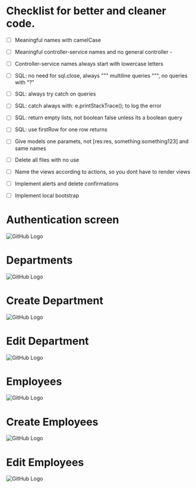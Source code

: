 # Checklist for better and cleaner code.

* [ ] Meaningful names with camelCase
* [ ] Meaningful controller-service names and no general controller - 
* [ ] Controller-service names always start with lowercase letters
* [ ] SQL: no need for sql.close, always """ multiline queries """, no queries with "?"
* [ ] SQL: always try catch on queries
* [ ] SQL: catch always with: e.printStackTrace(); to log the error
* [ ] SQL: return empty lists, not boolean false unless its a boolean query 
* [ ] SQL: use firstRow for one row returns
* [ ] Give models one paramets, not [res:res, something:something123] and same names
* [ ] Delete all files with no use
* [ ] Name the views according to actions, so you dont have to render views
* [ ] Implement alerts and delete confirmations
* [ ] Implement local bootstrap



# Authentication screen


![GitHub Logo](/images/Login.jpg)


# Departments

![GitHub Logo](/images/Departments.jpg)


# Create Department

![GitHub Logo](/images/CreateDepartment.jpg)


# Edit Department

![GitHub Logo](/images/EditDepartment.jpg)


# Employees

![GitHub Logo](/images/Employees.jpg)



# Create Employees

![GitHub Logo](/images/CreateEmployee.jpg)



# Edit Employees

![GitHub Logo](/images/EditEmployee.jpg)






